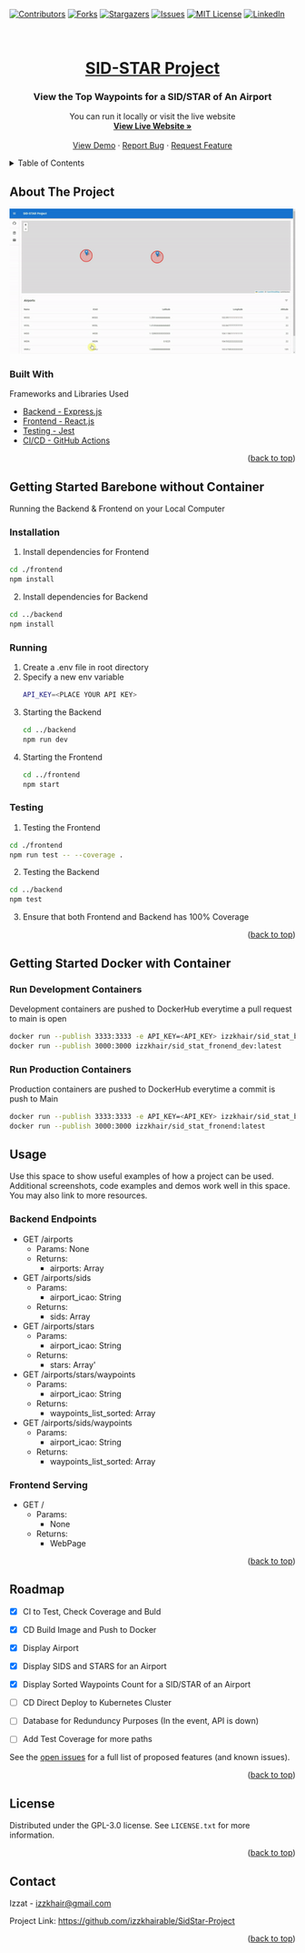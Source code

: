 <div id="top"></div>
<!--
*** Thanks for checking out the Best-README-Template. If you have a suggestion
*** that would make this better, please fork the repo and create a pull request
*** or simply open an issue with the tag "enhancement".
*** Don't forget to give the project a star!
*** Thanks again! Now go create something AMAZING! :D
-->



<!-- PROJECT SHIELDS -->
<!--
*** I'm using markdown "reference style" links for readability.
*** Reference links are enclosed in brackets [ ] instead of parentheses ( ).
*** See the bottom of this document for the declaration of the reference variables
*** for contributors-url, forks-url, etc. This is an optional, concise syntax you may use.
*** https://www.markdownguide.org/basic-syntax/#reference-style-links
-->
[![Contributors][contributors-shield]][contributors-url]
[![Forks][forks-shield]][forks-url]
[![Stargazers][stars-shield]][stars-url]
[![Issues][issues-shield]][issues-url]
[![MIT License][license-shield]][license-url]
[![LinkedIn][linkedin-shield]][linkedin-url]



<!-- PROJECT LOGO -->
<br />
<div align="center">
  <a href="https://github.com/othneildrew/Best-README-Template">
    <h1>SID-STAR Project</h1>
  </a>

  <h3 align="center">View the Top Waypoints for a SID/STAR of An Airport</h3>

  <p align="center">
    You can run it locally or visit the live website
    <br />
    <a href="http://a7549e33f9268413b88a597dc856c116-1871371642.ap-southeast-1.elb.amazonaws.com/"><strong>View Live Website »</strong></a>
    <br />
    <br />
    <a href="https://github.com/othneildrew/Best-README-Template">View Demo</a>
    ·
    <a href="https://github.com/izzkhairable/SidStar-Project/issues">Report Bug</a>
    ·
    <a href="https://github.com/izzkhairable/SidStar-Project/issues">Request Feature</a>
  </p>
</div>



<!-- TABLE OF CONTENTS -->
<details>
  <summary>Table of Contents</summary>
  <ol>
    <li>
      <a href="#about-the-project">About The Project</a>
      <ul>
        <li><a href="#built-with">Built With</a></li>
      </ul>
    </li>
    <li>
      <a href="#getting-started">Getting Started</a>
      <ul>
        <li><a href="#prerequisites">Prerequisites</a></li>
        <li><a href="#installation">Installation</a></li>
      </ul>
    </li>
    <li><a href="#usage">Usage</a></li>
    <li><a href="#roadmap">Roadmap</a></li>
    <li><a href="#contributing">Contributing</a></li>
    <li><a href="#license">License</a></li>
    <li><a href="#contact">Contact</a></li>
    <li><a href="#acknowledgments">Acknowledgments</a></li>
  </ol>
</details>



<!-- ABOUT THE PROJECT -->
## About The Project
[![Product Name Screen Shot][product-screenshot]](https://example.com)



### Built With

Frameworks and Libraries Used
* [Backend - Express.js](https://expressjs.com/)
* [Frontend - React.js](https://reactjs.org/)
* [Testing - Jest](https://jestjs.io/)
* [CI/CD - GitHub Actions](https://github.com/)

<p align="right">(<a href="#top">back to top</a>)</p>



<!-- GETTING STARTED -->
## Getting Started Barebone without Container

Running the Backend & Frontend on your Local Computer

### Installation
1. Install dependencies for Frontend
  ```sh
  cd ./frontend
  npm install
  ```
2. Install dependencies for Backend
  ```sh
  cd ../backend
  npm install
  ```

### Running
1. Create a .env file in root directory
2. Specify a new env variable
   ```sh
   API_KEY=<PLACE YOUR API KEY>
   ```
3. Starting the Backend
   ```sh
   cd ../backend
   npm run dev
   ```
4. Starting the Frontend
   ```sh
   cd ../frontend
   npm start
   ```



### Testing
1. Testing the Frontend
```sh
cd ./frontend
npm run test -- --coverage .
```

2. Testing the Backend
```sh
cd ../backend
npm test
```
3. Ensure that both Frontend and Backend has 100% Coverage

<p align="right">(<a href="#top">back to top</a>)</p>


<!-- GETTING STARTED -->
## Getting Started Docker with Container

### Run Development Containers
Development containers are pushed to DockerHub everytime a pull request to main is open
```sh
docker run --publish 3333:3333 -e API_KEY=<API_KEY> izzkhair/sid_stat_backend_dev:latest
docker run --publish 3000:3000 izzkhair/sid_stat_fronend_dev:latest
```

### Run Production Containers
Production containers are pushed to DockerHub everytime a commit is push to Main
```sh
docker run --publish 3333:3333 -e API_KEY=<API_KEY> izzkhair/sid_stat_backend:latest
docker run --publish 3000:3000 izzkhair/sid_stat_fronend:latest
```

<!-- USAGE EXAMPLES -->
## Usage

Use this space to show useful examples of how a project can be used. Additional screenshots, code examples and demos work well in this space. You may also link to more resources.

### Backend Endpoints
* GET /airports
  - Params: None
  - Returns: 
    - airports: Array   
* GET /airports/sids
  - Params: 
    - airport_icao: String  
  - Returns: 
    - sids: Array
* GET /airports/stars
  - Params: 
    - airport_icao: String  
  - Returns: 
    - stars: Array'
* GET /airports/stars/waypoints
  - Params: 
    - airport_icao: String  
  - Returns: 
    - waypoints_list_sorted: Array
* GET /airports/sids/waypoints
  - Params: 
    - airport_icao: String  
  - Returns: 
    - waypoints_list_sorted: Array


### Frontend Serving
* GET /
  - Params: 
    - None
  - Returns: 
    - WebPage

<p align="right">(<a href="#top">back to top</a>)</p>



<!-- ROADMAP -->
## Roadmap

- [x] CI to Test, Check Coverage and Buld
- [x] CD Build Image and Push to Docker
- [x] Display Airport
- [x] Display SIDS and STARS for an Airport 
- [x] Display Sorted Waypoints Count for a SID/STAR of an Airport 
- [ ] CD Direct Deploy to Kubernetes Cluster
- [ ] Database for Redunduncy Purposes (In the event, API is down)
- [ ] Add Test Coverage for more paths


See the [open issues](https://github.com/izzkhairable/SidStar-Project/issues) for a full list of proposed features (and known issues).

<p align="right">(<a href="#top">back to top</a>)</p>



<!-- LICENSE -->
## License

Distributed under the GPL-3.0 license. See `LICENSE.txt` for more information.

<p align="right">(<a href="#top">back to top</a>)</p>



<!-- CONTACT -->
## Contact

Izzat - izzkhair@gmail.com

Project Link: https://github.com/izzkhairable/SidStar-Project

<p align="right">(<a href="#top">back to top</a>)</p>



<!-- MARKDOWN LINKS & IMAGES -->
<!-- https://www.markdownguide.org/basic-syntax/#reference-style-links -->
[contributors-shield]: https://img.shields.io/github/contributors/izzkhairable/SidStar-Project.svg?style=for-the-badge
[contributors-url]: https://github.com/izzkhairable/SidStar-Project/graphs/contributors
[forks-shield]: https://img.shields.io/github/forks/izzkhairable/SidStar-Project.svg?style=for-the-badge
[forks-url]: https://github.com/othneildrew/Best-README-Template/network/members
[stars-shield]: https://img.shields.io/github/stars/izzkhairable/SidStar-Project.svg?style=for-the-badge
[stars-url]: https://github.com/othneildrew/Best-README-Template/stargazers
[issues-shield]: https://img.shields.io/github/issues/izzkhairable/SidStar-Project.svg?style=for-the-badge
[issues-url]: https://github.com/izzkhairable/SidStar-Project/issues
[license-shield]: https://img.shields.io/github/license/izzkhairable/SidStar-Project.svg?style=for-the-badge
[license-url]: https://github.com/izzkhairable/SidStar-Project/blob/master/LICENSE.txt
[linkedin-shield]: https://img.shields.io/badge/-LinkedIn-black.svg?style=for-the-badge&logo=linkedin&colorB=555
[linkedin-url]: https://www.linkedin.com/in/izzkhair/
[product-screenshot]: README_utils/demo.gif

